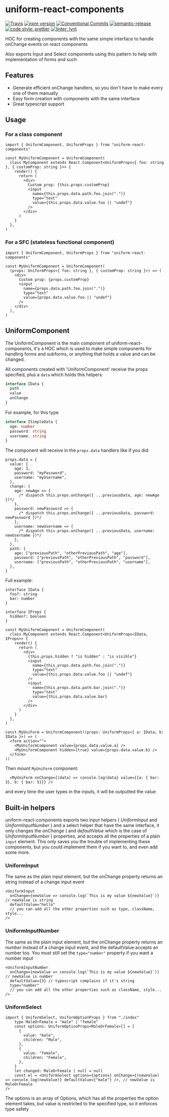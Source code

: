 # uniform-react-components

[![Travis](https://travis-ci.org/LeDDGroup/uniform-react-components.svg?branch=master)](https://travis-ci.org/LeDDGroup/uniform-react-components)
[![npm version](https://img.shields.io/npm/v/uniform-react-components.svg "test")](https://www.npmjs.com/package/uniform-react-components)
[![Conventional Commits](https://img.shields.io/badge/Conventional%20Commits-1.0.0-yellow.svg)](https://conventionalcommits.org)
[![semantic-release](https://img.shields.io/badge/%20%20%F0%9F%93%A6%F0%9F%9A%80-semantic--release-e10079.svg)](https://github.com/semantic-release/semantic-release)
[![code style: prettier](https://img.shields.io/badge/code_style-prettier-ff69b4.svg?style=flat-square)](https://github.com/prettier/prettier)
[![linter: lynt](https://img.shields.io/badge/linter-lynt-E81AAF.svg)](https://github.com/saadq/lynt)

HOC for creating components with the same simple interface to handle onChange events on react components

Also exports Input and Select components using this pattern to help with implementation of forms and such

## Features

- Generate efficient onChange handlers, so you don't have to make every one of them manually
- Easy form creation with components with the same interface
- Great typescript support

## Usage

### For a class component

```tsx
import { UniformComponent, UniformProps } from "uniform-react-components"

const MyUniformComponent = UniformComponent(
  class MyComponent extends React.Component<UniformProps<{ foo: string }, { customProp: string }>> {
    render() {
      return (
        <div>
          Custom prop: {this.props.customProp}
          <input
            name={this.props.data.path.foo.join(".")}
            type="text"
            value={this.props.data.value.foo || "undef"}
          />
        </div>
      )
    }
  },
)
```

### For a SFC (stateless functional component)

```tsx
import { UniformComponent, UniformProps } from "uniform-react-components"

const MyUniformComponent = UniformComponent(
  (props: UniformProps<{ foo: string }, { customProp: string }>) => (
    <div>
      Custom prop: {props.customProp}
      <input
        name={props.data.path.foo.join(".")}
        type="text"
        value={props.data.value.foo || "undef"}
      />
    </div>
  ),
)
```

## UniformComponent

The UniformComponent is the main component of uniform-react-components, it's a HOC which is used to make simple components for handling forms and subforms, or anything that holds a value and can be changed.

All components created with 'UniformComponent' receive the props specified, plus a `data` which holds this helpers:

```ts
interface IData {
  path
  value
  onChange
}
```

For example, for this type

```ts
interface ISimpleData {
  age: number
  password: string
  username: string
}
```

The component will receive in the `props.data` handlers like if you did:

```tsx
props.data = {
  value: {
    age: 3,
    password: "myPassword",
    username: "myUsername",
  },
  change: {
    age: newAge => {
      /* dispatch this.props.onChange({ ...previousData, age: newAge })*/
    },
    password: newPassword => {
      /* dispatch this.props.onChange({ ...previousData, password: newPassword })*/
    },
    username: newUsername => {
      /* dispatch this.props.onChange({ ...previousData, username: newUsername })*/
    },
  },
  path: {
    age: ["previousPath", "otherPreviousPath", "age"],
    password: ["previousPath", "otherPreviousPath", "password"],
    username: ["previousPath", "otherPreviousPath", "username"],
  },
}
```

Full example:

```tsx
interface IData {
  foo?: string
  bar: number
}

interface IProps {
  hidden?: boolean
}

const MyUniformComponent = UniformComponent(
  class MyComponent extends React.Component<UniformProps<IData, IProps>> {
    render() {
      return (
        <div>
          {this.props.hidden ? "is hidden" : "is visible"}
          <input
            name={this.props.data.path.foo.join(".")}
            type="text"
            value={this.props.data.value.foo || "undef"}
          />
          <input
            name={this.props.data.path.bar.join(".")}
            type="text"
            value={this.props.data.value.bar}
          />
        </div>
      )
    }
  },
)

const MyUniForm = UniformComponent((props: UniformProps<{ a: IData; b: IData }>) => (
  <form action="">
    <MyUniformComponent value={props.data.value.a} />
    <MyUniformComponent hidden={true} value={props.data.value.b} />
  </form>
))
```

Then mount `MyUniForm` component:

```tsx
  <MyUniForm onChange={(data) => console.log(data} value={{a: { bar: 3}, b: { bar: 5}}} />
```

and every time the user types in the inputs, it will be outputted the value

## Built-in helpers

uniform-react-components exports two input helpers ( _UniformInput_ and _UniformInputNumber_ ) and a select helper that have the same interface, it only changes the _onChange_ ( and _defaultValue_ which is the case of _UniformInputNumber_ ) properties, and accepts all the properties of a plain `input` element. This only saves you the trouble of implementing these components, but you could implement them if you want to, and even add some more.

### UniformInput

The same as the plain input element, but the onChange property returns an string instead of a change input event

```tsx
<UniformInput
  onChange={newValue => console.log(`This is my value ${newValue}`)} // newValue is string
  defaultValue="hello"
  // you can add all the other properties such as type, className, style...
/>
```

### UniformInputNumber

The same as the plain input element, but the onChange property returns an _number_ instead of a change input event, and the defaultValue accepts an number too. You must still set the `type="number"` property if you want a number input

```tsx
<UniformInputNumber
  onChange={newValue => console.log(`This is my value ${newValue}`)} // newValue is number
  defaultValue={3} // typescript complains if it's string
  type="number"
  // you can add all the other properties such as className, style...
/>
```

### UniformSelect

```tsx
import { UniformSelect, UniformOptionProps } from "./index"
    type MaleOrFemale = "male" | "female"
    const options: UniformOptionProps<MaleOrFemale>[] = [
      {
        value: "male",
        children: "Male",
      },
      {
        value: "female",
        children: "Female",
      },
    ]
    let changed: MaleOrFemale | null = null
    const el = <UniformSelect options={options} onChange={(newValue) => console.log(newValue)} defaultValue={"male"} />, // newValue is MaleOrFemale
/>
```

The options is an array of Options, which has all the properties the option element takes, but value is restricted to the specified type, so it enforces type safety
